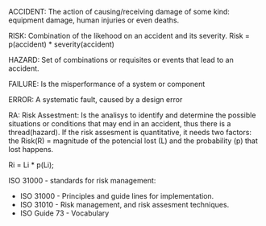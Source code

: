 
ACCIDENT: The action of causing/receiving damage of some kind: equipment damage, human injuries or even deaths.

RISK: Combination of the likehood on an accident and its severity.   Risk = p(accident) * severity(accident)

HAZARD: Set of combinations or requisites or events that lead to an accident.

FAILURE: Is the misperformance of a system or component
  
ERROR: A systematic fault, caused by a design error

RA: Risk Assestment: Is the analisys to identify and determine the possible situations or conditions that may end in an accident, thus 
there is a thread(hazard). If the risk assesment is quantitative, it needs two factors: the Risk(R) = magnitude of the potencial lost (L)
and the probability (p) that lost happens.

Ri = Li * p(Li);

ISO 31000 - standards for risk management:
 - ISO 31000 - Principles and guide lines for implementation.
 - ISO 31010 - Risk management, and risk assesment techniques. 
 - ISO Guide 73 - Vocabulary
